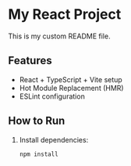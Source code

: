 # My React Project

This is my custom README file.

## Features
- React + TypeScript + Vite setup
- Hot Module Replacement (HMR)
- ESLint configuration

## How to Run
1. Install dependencies:
   ```bash
   npm install
